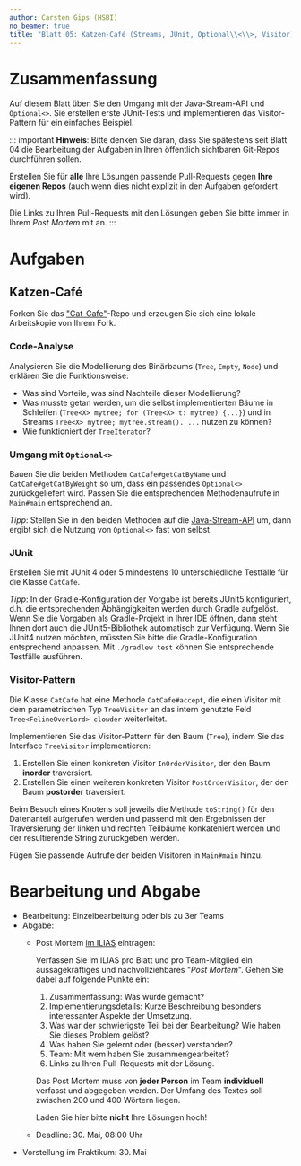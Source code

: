 ```yaml
---
author: Carsten Gips (HSBI)
no_beamer: true
title: "Blatt 05: Katzen-Café (Streams, JUnit, Optional\\<\\>, Visitor)"
---
```


# Zusammenfassung

Auf diesem Blatt üben Sie den Umgang mit der Java-Stream-API und `Optional<>`. Sie
erstellen erste JUnit-Tests und implementieren das Visitor-Pattern für ein einfaches
Beispiel.

::: important
**Hinweis**: Bitte denken Sie daran, dass Sie spätestens seit Blatt 04 die
Bearbeitung der Aufgaben in Ihren öffentlich sichtbaren Git-Repos durchführen
sollen.

Erstellen Sie für **alle** Ihre Lösungen passende Pull-Requests gegen **Ihre eigenen
Repos** (auch wenn dies nicht explizit in den Aufgaben gefordert wird).

Die Links zu Ihren Pull-Requests mit den Lösungen geben Sie bitte immer in Ihrem
*Post Mortem* mit an.
:::

# Aufgaben

## Katzen-Café

Forken Sie das
["Cat-Cafe"](https://github.com/Programmiermethoden-CampusMinden/prog2_ybel_catcafe)-Repo
und erzeugen Sie sich eine lokale Arbeitskopie von Ihrem Fork.

### Code-Analyse

Analysieren Sie die Modellierung des Binärbaums (`Tree`, `Empty`, `Node`) und
erklären Sie die Funktionsweise:

-   Was sind Vorteile, was sind Nachteile dieser Modellierung?
-   Was musste getan werden, um die selbst implementierten Bäume in Schleifen
    (`Tree<X> mytree; for (Tree<X> t: mytree) {...}`) und in Streams
    `Tree<X> mytree; mytree.stream(). ...` nutzen zu können?
-   Wie funktioniert der `TreeIterator`?

### Umgang mit `Optional<>`

Bauen Sie die beiden Methoden `CatCafe#getCatByName` und `CatCafe#getCatByWeight` so
um, dass ein passendes `Optional<>` zurückgeliefert wird. Passen Sie die
entsprechenden Methodenaufrufe in `Main#main` entsprechend an.

*Tipp*: Stellen Sie in den beiden Methoden auf die
[Java-Stream-API](https://dev.java/learn/api/streams/) um, dann ergibt sich die
Nutzung von `Optional<>` fast von selbst.

### JUnit

Erstellen Sie mit JUnit 4 oder 5 mindestens 10 unterschiedliche Testfälle für die
Klasse `CatCafe`.

*Tipp*: In der Gradle-Konfiguration der Vorgabe ist bereits JUnit5 konfiguriert,
d.h. die entsprechenden Abhängigkeiten werden durch Gradle aufgelöst. Wenn Sie die
Vorgaben als Gradle-Projekt in Ihrer IDE öffnen, dann steht Ihnen dort auch die
JUnit5-Bibliothek automatisch zur Verfügung. Wenn Sie JUnit4 nutzen möchten, müssten
Sie bitte die Gradle-Konfiguration entsprechend anpassen. Mit `./gradlew test`
können Sie entsprechende Testfälle ausführen.

### Visitor-Pattern

Die Klasse `CatCafe` hat eine Methode `CatCafe#accept`, die einen Visitor mit dem
parametrischen Typ `TreeVisitor` an das intern genutzte Feld
`Tree<FelineOverLord> clowder` weiterleitet.

Implementieren Sie das Visitor-Pattern für den Baum (`Tree`), indem Sie das
Interface `TreeVisitor` implementieren:

1.  Erstellen Sie einen konkreten Visitor `InOrderVisitor`, der den Baum **inorder**
    traversiert.
2.  Erstellen Sie einen weiteren konkreten Visitor `PostOrderVisitor`, der den Baum
    **postorder** traversiert.

Beim Besuch eines Knotens soll jeweils die Methode `toString()` für den Datenanteil
aufgerufen werden und passend mit den Ergebnissen der Traversierung der linken und
rechten Teilbäume konkateniert werden und der resultierende String zurückgeben
werden.

Fügen Sie passende Aufrufe der beiden Visitoren in `Main#main` hinzu.

# Bearbeitung und Abgabe

-   Bearbeitung: Einzelbearbeitung oder bis zu 3er Teams
-   Abgabe:
    -   Post Mortem [im
        ILIAS](https://www.hsbi.de/elearning/goto.php?target=exc_1514856&client_id=FH-Bielefeld)
        eintragen:

        Verfassen Sie im ILIAS pro Blatt und pro Team-Mitglied ein aussagekräftiges
        und nachvollziehbares "*Post Mortem*". Gehen Sie dabei auf folgende Punkte
        ein:

        1.  Zusammenfassung: Was wurde gemacht?
        2.  Implementierungsdetails: Kurze Beschreibung besonders interessanter
            Aspekte der Umsetzung.
        3.  Was war der schwierigste Teil bei der Bearbeitung? Wie haben Sie dieses
            Problem gelöst?
        4.  Was haben Sie gelernt oder (besser) verstanden?
        5.  Team: Mit wem haben Sie zusammengearbeitet?
        6.  Links zu Ihren Pull-Requests mit der Lösung.

        Das Post Mortem muss von **jeder Person** im Team **individuell** verfasst
        und abgegeben werden. Der Umfang des Textes soll zwischen 200 und 400
        Wörtern liegen.

        Laden Sie hier bitte **nicht** Ihre Lösungen hoch!

    -   Deadline: 30. Mai, 08:00 Uhr
-   Vorstellung im Praktikum: 30. Mai
